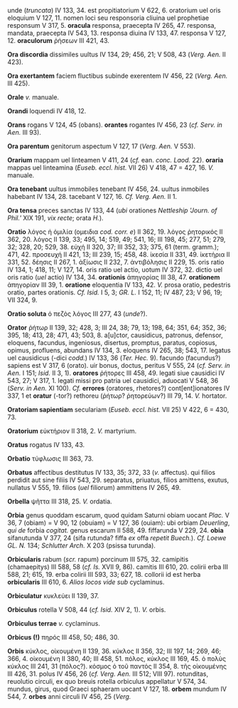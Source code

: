 unde (*truncata*) IV 133, 34. est propitiatorium V 622, 6. oratorium uel
oris eloquium V 127, 11. nomen loci seu responsoria cliuina uel
prophetiae responsum V 317, 5. **oracula** responsa, praecepta IV 265,
47. responsa, mandata, praecepta IV 543, 13. responsa diuina IV 133, 47.
responsa V 127, 12. **oraculorum** ῥήσεων III 421, 43.

**Ora discordia** dissimiles uultus IV 134, 29; 456, 21; V 508, 43
(*Verg. Aen.* II 423).

**Ora exertantem** faciem fluctibus subinde exerentem IV 456, 22 (*Verg.
Αen.* III 425).

**Orale** *v.* manuale.

**Orandi** loquendi IV 418, 12.

**Orans** rogans V 124, 45 (obans). **orantes** rogantes IV 456, 23
(*cf. Serv. in Aen.* III 93).

**Ora parentum** genitorum aspectum V 127, 17 (*Verg. Aen.* V 553).

**Orarium** mappam uel linteamen V 411, 24 (*cf.* ean. *conc. Laod.*
22). **oraria** mappas uel linteamina (*Euseb. eccl. hist.* VII 26) V
418, 47 = 427, 16. *V.* manuale.

**Ora tenebant** uultus immobiles tenebant IV 456, 24. uultus inmobiles
habebant IV 134, 28. tacebant V 127, 16. *Cf. Verg. Aen.* II 1.

**Ora tensa** preces sanctas IV 133, 44 (*ubi* orationes *Nettleship
'Journ. of Phil.'* XIX 191, *vix recte*; orata *H.*).

**Oratio** λόγος ἡ ὀμιλία (ομειδια *cod. corr. e*) II 362, 19. λόγος
ῥητορικός II 362, 20. λόγος II 139, 33; 495, 14; 519, 49; 541, 16; III
198, 45; 277, 51; 279, 32; 328, 20; 529, 38. εὐχή II 320, 37; III 352,
33; 375, 61 (term. gramm.); 471, 42. προσευχή II 421, 13; III 239, 15;
458, 48. ἱκεσία II 331, 49. ἱκετήρια II 331, 52. δέησις II 267, 1.
ἀξίωσις II 232, 7. ἀντιβόλησις II 229, 15. oris ratio IV 134, 1; 418,
11; V 127, 14. oris ratio uel actio, uotum IV 372, 32. dictio uel oris
ratio (*uel* actio) IV 134, 34. **orationis** ἀπηγορίας III 38, 47.
**orationem** ἀπηγορίαν III 39, 1. **oratione** eloquentia IV 133, 42.
*V.* prosa oratio, pedestris oratio, partes orationis. *Cf. Isid.* I 5,
3; *GR. L.* I 152, 11; IV 487, 23; V 96, 19; VII 324, 9.

**Oratio soluta** ὁ πεζὸς λόγος III 277, 43 (*unde*?).

**Orator** ῥήτωρ II 139, 32; 428, 3; III 24, 38; 79, 13; 198, 64; 351,
64; 352, 36; 395, 18; 413, 28; 471, 43; 503, 8. a\[u\]ctor, causidicus,
patronus, defensor, eloquens, facundus, ingeniosus, disertus, promptus,
paratus, copiosus, opimus, profluens, abundans IV 134, 3. eloquens IV
265, 38; 543, 17. legatus uel causidicus (-dici *codd.*) IV 133, 36
(*Ter. Hec.* 9). facundo (facundus?) sapiens est V 317, 6 (orato). uir
bonus, doctus, peritus V 555, 24 (*cf. Serv. in Aen.* I 151; *Isid.* II
3, 1). **oratores** ῥήτορες III 458, 49. legati siue causidici IV 543,
27; V 317, 1. legati missi pro patria uel causidici, aduocati V 548, 36
(*Serv. in Aen.* XI 100). *Cf.* **errores** (oratores, rhetores?)
cont\[ent\]ionatores IV 337, 1 et **oratur** (-tor?) rethoreu (ῥήτωρ?
ῥητορεύων?) III 79, 14. *V.* hortator.

**Oratoriam sapientiam** seculariam (*Euseb. eccl. hist.* VII 25) V 422,
6 = 430, 73.

**Oratorium** εὐκτήριον II 318, 2. *V.* martyrium.

**Oratus** rogatus IV 133, 43.

**Orbatio** τύφλωσις III 363, 73.

**Orbatus** affectibus destitutus IV 133, 35; 372, 33 (*v.* affectus).
qui filios perdidit aut sine filiis IV 543, 29. separatus, priuatus,
filios amittens, exutus, nullatus V 555, 19. filios (*uel* filiorum)
ammittens IV 265, 49.

**Orbella** ψῆττα III 318, 25. *V.* ordatia.

**Orbia** genus quoddam escarum, quod quidam Saturni obiam uocant
*Plac.* V 36, 7 (obiam) = V 90, 12 (obuiam) = V 127, 36 (ouiam): ubi
orbiam *Deuerling*, *qui de* forbia *cogitat.* genus escarum II 588, 49.
fiffarunda V 229, 24. **obia** sifanutunda V 377, 24 (sifa rutunda?
fiffa *ex* offa *repetit Buech.*). *Cf. Loewe GL. N.* 134; *Schlutter
Arch.* X 203 (psissa turunda).

**Orbicularis** rabum (*scr.* rapum) porcinum III 575, 32. camipitis
(chamaepitys) III 588, 58 (*cf. Is.* XVII 9, 86). camitis III 610, 20.
colirii erba III 588, 21; 615, 19. erba colirii III 593, 33; 627, 18.
collorii id est herba **orbicularis** III 610, 6. *Alios locos vide sub*
cyclaminus.

**Orbiculatur** κυκλεύει II 139, 37.

**Orbiculus** rotella V 508, 44 (*cf. Isid.* XIV 2, 1). *V.* orbis.

**Orbiculus terrae** *v.* cyclaminus.

**Orbicus (!)** πηρός III 458, 50; 486, 30.

**Orbis** κύκλος, οἰκουμένη II 139, 36. κύκλος II 356, 32; III 197, 14;
269, 46; 366, 4. οἰκουμένη II 380, 40; III 458, 51. πόλος, κύκλος III
169, 45. ὁ πολὺς κύκλος III 241, 31 (πόλος?). κόσμος ὁ τοῦ παντός II
354, 8. τῆς οἰκουμένης III 426, 31. polus IV 456, 26 (*cf. Verg. Aen.*
III 512; VIII 97). rotunditas, reuolutio circuli, ex quo breuis rotella
orbiculus appellatur V 574, 34. mundus, girus, quod Graeci sphaeram
uocant V 127, 18. **orbem** mundum IV 544, 7. **orbes** anni circuli IV
456, 25 (*Verg.*
